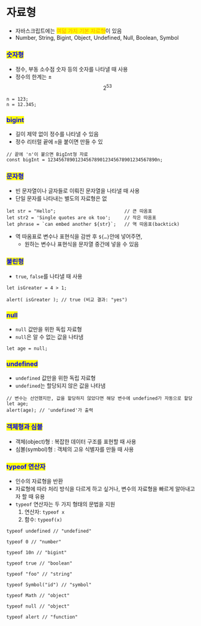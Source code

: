 # 자료형

* 자바스크립트에는 <mark style="color:orange;">여덟 가지 기본 자료형</mark>이 있음
* Number, String, Bigint, Object, Undefined, Null, Boolean, Symbol



### <mark style="color:blue;">숫자형</mark>

* &#x20;정수, 부동 소수점 숫자 등의 숫자를 나타낼 때 사용
* &#x20;정수의 한계는 ±$$2^{53}$$

```
n = 123;
n = 12.345;
```



### <mark style="color:blue;">bigint</mark>

* &#x20;길이 제약 없이 정수를 나타낼 수 있음
* &#x20;정수 리터럴 끝에 `n`을 붙이면 만들 수 있

```
// 끝에 'n'이 붙으면 BigInt형 자료
const bigInt = 1234567890123456789012345678901234567890n;
```



### <mark style="color:blue;">문자형</mark>

* &#x20;빈 문자열이나 글자들로 이뤄진 문자열을 나타낼 때 사용
* &#x20;단일 문자를 나타내는 별도의 자료형은 없

```
let str = "Hello";                         // 큰 따옴표 
let str2 = 'Single quotes are ok too';     // 작은 따옴표 
let phrase = `can embed another ${str}`;   // 역 따옴표(backtick) 
```

* 역 따옴표로 변수나 표현식을 감싼 후 `${…}`안에 넣어주면,&#x20;
  * 원하는 변수나 표현식을 문자열 중간에 넣을 수 있음

&#x20;

### <mark style="color:blue;">불린형</mark>

* &#x20;`true`, `false`를 나타낼 때 사용

```
let isGreater = 4 > 1;

alert( isGreater ); // true (비교 결과: "yes")
```



### <mark style="color:blue;">null</mark>

* `null` 값만을 위한 독립 자료형
* `null`은 알 수 없는 값을 나타냄

```
let age = null;
```



### <mark style="color:blue;">undefined</mark>

* `undefined` 값만을 위한 독립 자료형
* `undefined`는 할당되지 않은 값을 나타냄

```
// 변수는 선언했지만, 값을 할당하지 않았다면 해당 변수에 undefined가 자동으로 할당
let age;
alert(age); // 'undefined'가 출력
```



### <mark style="color:blue;">객체형과 심볼</mark>&#x20;

* 객체(object)형 : 복잡한 데이터 구조를 표현할 때 사용
* 심볼(symbol)형 : 객체의 고유 식별자를 만들 때 사용    &#x20;



### <mark style="color:blue;">typeof 연산자</mark>

* 인수의 자료형을 반환
* 자료형에 따라 처리 방식을 다르게 하고 싶거나, 변수의 자료형을 빠르게 알아내고자 할 때 유용
* `typeof` 연산자는 두 가지 형태의 문법을 지원
  1. 연산자: `typeof x`
  2. 함수: `typeof(x)`

```
typeof undefined // "undefined"

typeof 0 // "number"

typeof 10n // "bigint"

typeof true // "boolean"

typeof "foo" // "string"

typeof Symbol("id") // "symbol"

typeof Math // "object"

typeof null // "object"

typeof alert // "function"
```
